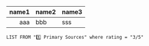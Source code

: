 |name1|name2|name3|
|-:|-|-|
|aaa|bbb|sss|

```dataview 
LIST FROM "1️⃣ Primary Sources" where rating = "3/5"
```
